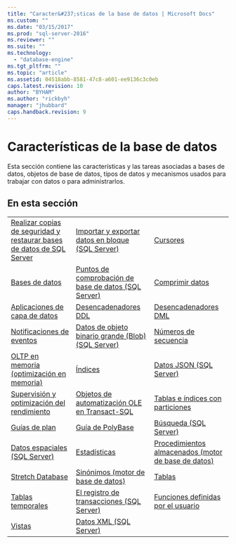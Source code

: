 ```yaml
---
title: "Caracter&#237;sticas de la base de datos | Microsoft Docs"
ms.custom: ""
ms.date: "03/15/2017"
ms.prod: "sql-server-2016"
ms.reviewer: ""
ms.suite: ""
ms.technology: 
  - "database-engine"
ms.tgt_pltfrm: ""
ms.topic: "article"
ms.assetid: 04518abb-8581-47c8-a601-ee9136c3c0eb
caps.latest.revision: 10
author: "BYHAM"
ms.author: "rickbyh"
manager: "jhubbard"
caps.handback.revision: 9
---
```

# Caracter&#237;sticas de la base de datos
  Esta sección contiene las características y las tareas asociadas a bases de datos, objetos de base de datos, tipos de datos y mecanismos usados para trabajar con datos o para administrarlos.  
  
## En esta sección  
  
||||  
|-|-|-|  
|[Realizar copias de seguridad y restaurar bases de datos de SQL Server](../relational-databases/backup-restore/back-up-and-restore-of-sql-server-databases.md)|[Importar y exportar datos en bloque &#40;SQL Server&#41;](../relational-databases/import-export/bulk-import-and-export-of-data-sql-server.md)|[Cursores](../relational-databases/cursors.md)|  
|[Bases de datos](../relational-databases/databases/databases.md)|[Puntos de comprobación de base de datos &#40;SQL Server&#41;](../relational-databases/logs/database-checkpoints-sql-server.md)|[Comprimir datos](../relational-databases/data-compression/data-compression.md)|  
|[Aplicaciones de capa de datos](../relational-databases/data-tier-applications/data-tier-applications.md)|[Desencadenadores DDL](../relational-databases/triggers/ddl-triggers.md)|[Desencadenadores DML](../relational-databases/triggers/dml-triggers.md)|  
|[Notificaciones de eventos](../relational-databases/service-broker/event-notifications.md)|[Datos de objeto binario grande &#40;Blob&#41; &#40;SQL Server&#41;](../relational-databases/blob/binary-large-object-blob-data-sql-server.md)|[Números de secuencia](../relational-databases/sequence-numbers/sequence-numbers.md)|  
|[OLTP en memoria &#40;optimización en memoria&#41;](../relational-databases/in-memory-oltp/in-memory-oltp-in-memory-optimization.md)|[Índices](../relational-databases/indexes/indexes.md)|[Datos JSON &#40;SQL Server&#41;](../relational-databases/json/json-data-sql-server.md)|  
|[Supervisión y optimización del rendimiento](../relational-databases/performance/monitor-and-tune-for-performance.md)|[Objetos de automatización OLE en Transact-SQL](../relational-databases/stored-procedures/ole-automation-objects-in-transact-sql.md)|[Tablas e índices con particiones](../relational-databases/partitions/partitioned-tables-and-indexes.md)|  
|[Guías de plan](../relational-databases/performance/plan-guides.md)|[Guía de PolyBase](../relational-databases/polybase/polybase-guide.md)|[Búsqueda &#40;SQL Server&#41;](../Topic/Search%20\(SQL%20Server\).md)|  
|[Datos espaciales &#40;SQL Server&#41;](../relational-databases/spatial/spatial-data-sql-server.md)|[Estadísticas](../relational-databases/statistics/statistics.md)|[Procedimientos almacenados &#40;motor de base de datos&#41;](../relational-databases/stored-procedures/stored-procedures-database-engine.md)|  
|[Stretch Database](../sql-server/stretch-database/stretch-database.md)|[Sinónimos &#40;motor de base de datos&#41;](../relational-databases/synonyms/synonyms-database-engine.md)|[Tablas](../relational-databases/tables/tables.md)|  
|[Tablas temporales](../relational-databases/tables/temporal-tables.md)|[El registro de transacciones &#40;SQL Server&#41;](../relational-databases/logs/the-transaction-log-sql-server.md)|[Funciones definidas por el usuario](../relational-databases/user-defined-functions/user-defined-functions.md)|  
|[Vistas](../relational-databases/views/views.md)|[Datos XML &#40;SQL Server&#41;](../relational-databases/xml/xml-data-sql-server.md)||  
  
  